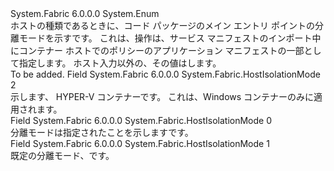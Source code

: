 <Type Name="HostIsolationMode" FullName="System.Fabric.HostIsolationMode">
  <TypeSignature Language="C#" Value="public enum HostIsolationMode" />
  <TypeSignature Language="ILAsm" Value=".class public auto ansi sealed HostIsolationMode extends System.Enum" />
  <TypeSignature Language="DocId" Value="T:System.Fabric.HostIsolationMode" />
  <TypeSignature Language="VB.NET" Value="Public Enum HostIsolationMode" />
  <TypeSignature Language="F#" Value="type HostIsolationMode = " />
  <AssemblyInfo>
    <AssemblyName>System.Fabric</AssemblyName>
    <AssemblyVersion>6.0.0.0</AssemblyVersion>
  </AssemblyInfo>
  <Base>
    <BaseTypeName>System.Enum</BaseTypeName>
  </Base>
  <Docs>
    <summary>
      <para>
            ホストの種類であるときに、コード パッケージのメイン エントリ ポイントの分離モードを示す<see cref="F:System.Fabric.HostType.ContainerHost" />です。 これは、操作は、サービス マニフェストのインポート中にコンテナー ホストでのポリシーのアプリケーション マニフェストの一部として指定します。
            </para>
      <remarks>
            ホスト入力以外の<see cref="F:System.Fabric.HostType.ContainerHost" />、その値は<see cref="F:System.Fabric.HostIsolationMode.None" />します。
            </remarks>
    </summary>
    <remarks>To be added.</remarks>
  </Docs>
  <Members>
    <Member MemberName="HyperV">
      <MemberSignature Language="C#" Value="HyperV" />
      <MemberSignature Language="ILAsm" Value=".field public static literal valuetype System.Fabric.HostIsolationMode HyperV = int32(2)" />
      <MemberSignature Language="DocId" Value="F:System.Fabric.HostIsolationMode.HyperV" />
      <MemberSignature Language="VB.NET" Value="HyperV" />
      <MemberSignature Language="F#" Value="HyperV = 2" Usage="System.Fabric.HostIsolationMode.HyperV" />
      <MemberType>Field</MemberType>
      <AssemblyInfo>
        <AssemblyName>System.Fabric</AssemblyName>
        <AssemblyVersion>6.0.0.0</AssemblyVersion>
      </AssemblyInfo>
      <ReturnValue>
        <ReturnType>System.Fabric.HostIsolationMode</ReturnType>
      </ReturnValue>
      <MemberValue>2</MemberValue>
      <Docs>
        <summary>
          <para>
            示します、 <see cref="F:System.Fabric.HostType.ContainerHost" /> HYPER-V コンテナーです。
            これは、Windows コンテナーのみに適用されます。
            </para>
        </summary>
      </Docs>
    </Member>
    <Member MemberName="None">
      <MemberSignature Language="C#" Value="None" />
      <MemberSignature Language="ILAsm" Value=".field public static literal valuetype System.Fabric.HostIsolationMode None = int32(0)" />
      <MemberSignature Language="DocId" Value="F:System.Fabric.HostIsolationMode.None" />
      <MemberSignature Language="VB.NET" Value="None" />
      <MemberSignature Language="F#" Value="None = 0" Usage="System.Fabric.HostIsolationMode.None" />
      <MemberType>Field</MemberType>
      <AssemblyInfo>
        <AssemblyName>System.Fabric</AssemblyName>
        <AssemblyVersion>6.0.0.0</AssemblyVersion>
      </AssemblyInfo>
      <ReturnValue>
        <ReturnType>System.Fabric.HostIsolationMode</ReturnType>
      </ReturnValue>
      <MemberValue>0</MemberValue>
      <Docs>
        <summary>
          <para>分離モードは指定されたことを示します<see cref="T:System.Fabric.HostType" />です。</para>
        </summary>
      </Docs>
    </Member>
    <Member MemberName="Process">
      <MemberSignature Language="C#" Value="Process" />
      <MemberSignature Language="ILAsm" Value=".field public static literal valuetype System.Fabric.HostIsolationMode Process = int32(1)" />
      <MemberSignature Language="DocId" Value="F:System.Fabric.HostIsolationMode.Process" />
      <MemberSignature Language="VB.NET" Value="Process" />
      <MemberSignature Language="F#" Value="Process = 1" Usage="System.Fabric.HostIsolationMode.Process" />
      <MemberType>Field</MemberType>
      <AssemblyInfo>
        <AssemblyName>System.Fabric</AssemblyName>
        <AssemblyVersion>6.0.0.0</AssemblyVersion>
      </AssemblyInfo>
      <ReturnValue>
        <ReturnType>System.Fabric.HostIsolationMode</ReturnType>
      </ReturnValue>
      <MemberValue>1</MemberValue>
      <Docs>
        <summary>
          <para>既定の分離モード、<see cref="F:System.Fabric.HostType.ContainerHost" />です。</para>
        </summary>
      </Docs>
    </Member>
  </Members>
</Type>